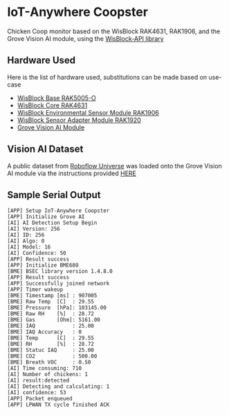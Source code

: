 # IoT-Anywhere Coopster
Chicken Coop monitor based on the WisBlock RAK4631, RAK1906, and the Grove Vision AI module, using the [WisBlock-API library](https://github.com/beegee-tokyo/WisBlock-API)

## Hardware Used
Here is the list of hardware used, substitutions can be made based on use-case
- [WisBlock Base RAK5005-O](https://docs.rakwireless.com/Product-Categories/WisBlock/RAK5005-O/Datasheet/)
- [WisBlock Core RAK4631](https://docs.rakwireless.com/Product-Categories/WisBlock/RAK4631/Datasheet/)
- [WisBlock Environmental Sensor Module RAK1906](https://docs.rakwireless.com/Product-Categories/WisBlock/RAK1906/Datasheet/)
- [WisBlock Sensor Adapter Module RAK1920](https://docs.rakwireless.com/Product-Categories/WisBlock/RAK1920/Datasheet/)
- [Grove Vision AI Module](https://wiki.seeedstudio.com/Grove-Vision-AI-Module/)

## Vision AI Dataset
A public dataset from [Roboflow Universe](https://universe.roboflow.com/) was loaded onto the Grove Vision AI module via the instructions provided [HERE](https://wiki.seeedstudio.com/Train-Deploy-AI-Model-Grove-Vision-AI/#jump1)

## Sample Serial Output
```
[APP] Setup IoT-Anywhere Coopster
[APP] Initialize Grove AI
[AI] AI Detection Setup Begin
[AI] Version: 256
[AI] ID: 256
[AI] Algo: 0
[AI] Model: 16
[AI] Confidence: 50
[APP] Result success
[APP] Initialize BME680
[BME] BSEC library version 1.4.8.0
[APP] Result success
[APP] Successfully joined network
[APP] Timer wakeup
[BME] Timestamp [ms] : 907005
[BME] Raw Temp  [C]  : 29.55
[BME] Pressure  [hPa]: 103145.00
[BME] Raw RH    [%]  : 28.72
[BME] Gas       [Ohm]: 5161.00
[BME] IAQ            : 25.00
[BME] IAQ Accuracy   : 0
[BME] Temp      [C]  : 29.55
[BME] RH        [%]  : 28.72
[BME] Statuc IAQ     : 25.00
[BME] CO2            : 500.00
[BME] Breath VOC     : 0.50
[AI] Time consuming: 710
[AI] Number of chickens: 1
[AI] result:detected
[AI] Detecting and calculating: 1
[AI] confidence: 53
[APP] Packet enqueued
[APP] LPWAN TX cycle finished ACK
```
